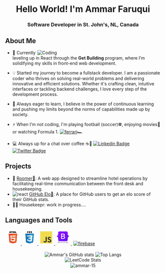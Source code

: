 <h1 align="center">Hello World! I'm Ammar Faruqui</h1>  
<h3 align="center">Software Developer in St. John's, NL, Canada</h3>

## About Me
<img align="right" style="margin: 20px border-radius:10px;" alt="Coding" width="400" src="https://github.com/user-attachments/assets/ea7edfeb-691f-4099-8edf-ea80230b1917">

- 🚀 Currently leveling up in React through the **Get Building** program, where I’m solidifying my skills in front-end web development.
  
- 💡 Started my journey to become a fullstack developer. I am a passionate coder who thrives on solving real-world problems and delivering innovative and efficient solutions. Whether it's crafting clean, intuitive interfaces or tackling backend challenges, I love every step of the development process.
  
- 🧠 Always eager to learn, I believe in the power of continuous learning and pushing my limits beyond the norms of capabilities made up by society.

- ⚡ When I’m not coding, I'm playing football (soccer)⚽, enjoying movies🍿 or watching Formula 1. <a href="https://emoji.gg/emoji/ferrari"><img src="https://cdn3.emoji.gg/emojis/ferrari.png" width="14px" height="16px" alt="ferrari"></a>🏎️

- 💻 Always up for a chat over coffee ☕️🫶   [![Linkedin Badge](https://img.shields.io/badge/LinkedIn-0077B5?style=for-the-badge&logo=linkedin&logoColor=white)](https://www.linkedin.com/in/ammarfaruqui/)
  [![Twitter Badge](https://img.shields.io/badge/X-000000?style=for-the-badge&logo=x&logoColor=white)](https://x.com/ammar_tsx/highlights)


## Projects

- 🏨 [Roomer🔗](https://roomer1-demo.web.app/): A web app designed to streamline hotel operations by facilitating real-time communication between the front desk and housekeeping.
- <img src="https://github.com/user-attachments/assets/12043846-5995-41e3-a6f2-693aa19f4eb8" alt="react" width="20" margin='0'/> [GitHub Elo🔗](https://githubelo.web.app/): A place for GitHub users to get an elo score of their GitHub stats.
- 👨‍💻 Housekeepr: work in progress....


## Languages and Tools

<p align="left">
  <a href="https://developer.mozilla.org/en-US/docs/Web/HTML" target="_blank" rel="noreferrer"> 
    <img src="https://raw.githubusercontent.com/devicons/devicon/master/icons/html5/html5-original-wordmark.svg" alt="html5" width="40" height="40" style="padding: 5px;" /> 
  </a> 

  <a href="https://developer.mozilla.org/en-US/docs/Web/CSS" target="_blank" rel="noreferrer"> 
    <img src="https://raw.githubusercontent.com/devicons/devicon/master/icons/css3/css3-original-wordmark.svg" alt="css3" width="40" height="40" style="padding: 5px;" /> 
  </a> 

  <a href="https://developer.mozilla.org/en-US/docs/Web/JavaScript" target="_blank" rel="noreferrer"> 
    <img src="https://raw.githubusercontent.com/devicons/devicon/master/icons/javascript/javascript-original.svg" alt="javascript" width="40" height="40" style="padding: 5px;" /> 
  </a> 

  <a href="https://getbootstrap.com/" target="_blank" rel="noreferrer"> 
    <img src="https://raw.githubusercontent.com/devicons/devicon/master/icons/bootstrap/bootstrap-original-wordmark.svg" alt="bootstrap" width="40" height="40" style="padding: 5px;" /> 
  </a> 

  <a href="https://firebase.google.com/" target="_blank" rel="noreferrer"> 
    <img src="https://www.vectorlogo.zone/logos/firebase/firebase-icon.svg" alt="firebase" width="40" height="40" style="padding: 5px;" /> 
  </a>
</p>


<div align="center">
  <img src="https://github-readme-stats.vercel.app/api?username=ammar-15&show_icons=true&theme=synthwave" alt="Ammar's GitHub stats" width="46%"/>
  <img src="https://github-readme-stats.vercel.app/api/top-langs?username=ammar-15&show_icons=true&theme=tokyonight&locale=en&layout=compact" alt="Top Langs" width="28%"/>
</div>

<div align="center">
  <img src="https://leetcard.jacoblin.cool/ammukuul15?theme=dark&ext=activity" alt="LeetCode Stats" />
</div>
<div align="center">
  <img align="center" src="https://streak-stats.demolab.com?user=ammar-15&theme=merko" alt="ammar-15" />
</div>

